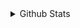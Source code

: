 <details>
  <summary>Github Stats</summary>
  <img align="left" alt="myinan Github Stats" src="https://github-readme-stats-mu-nine-65.vercel.app/api?username=myinan" />
</details>
